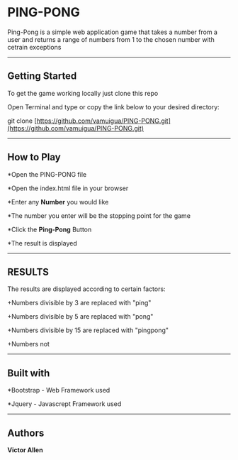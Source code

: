 # PING-PONG
Ping-Pong is a simple web application game that takes a number from a user and returns a range of numbers from 1 to the chosen number with cetrain exceptions

__________________

## Getting Started
To get the game working locally just clone this repo

Open Terminal and type or copy the link below to your desired directory:

git clone [https://github.com/vamuigua/PING-PONG.git](https://github.com/vamuigua/PING-PONG.git)

__________________

## How to Play
*Open the PING-PONG file

*Open the index.html file in your browser

*Enter any **Number** you would like

*The number you enter will be the stopping point for the game

*Click the **Ping-Pong** Button

*The result is displayed

__________________

## RESULTS
The results are displayed according to certain factors:

+Numbers divisible by 3 are replaced with "ping"

+Numbers divisible by 5 are replaced with "pong"

+Numbers divisible by 15 are replaced with "pingpong"

+Numbers not
__________________

## Built with
*Bootstrap - Web Framework used

*Jquery - Javascrept Framework used

__________________

## Authors
**Victor Allen**
